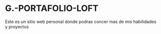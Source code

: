 # G.-PORTAFOLIO-LOFT
Este es un sitio web personal donde podras concer mas de mis habilidades y proyectos
